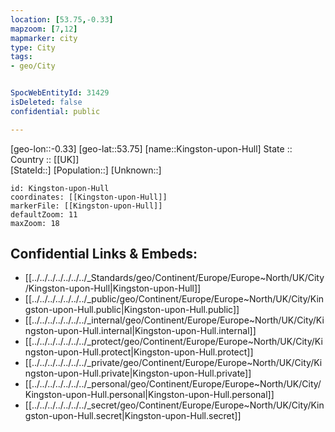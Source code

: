 ```yaml
---
location: [53.75,-0.33] 
mapzoom: [7,12] 
mapmarker: city 
type: City
tags:
- geo/City


SpocWebEntityId: 31429
isDeleted: false
confidential: public

---
```

[geo-lon::-0.33] 
[geo-lat::53.75] 
[name::Kingston-upon-Hull] 
State ::  
Country :: [[UK]]  
[StateId::] 
[Population::] 
[Unknown::] 


```leaflet
id: Kingston-upon-Hull
coordinates: [[Kingston-upon-Hull]] 
markerFile: [[Kingston-upon-Hull]] 
defaultZoom: 11 
maxZoom: 18
```


## Confidential Links & Embeds: 
- [[../../../../../../../_Standards/geo/Continent/Europe/Europe~North/UK/City/Kingston-upon-Hull|Kingston-upon-Hull]] 
- [[../../../../../../../_public/geo/Continent/Europe/Europe~North/UK/City/Kingston-upon-Hull.public|Kingston-upon-Hull.public]] 
- [[../../../../../../../_internal/geo/Continent/Europe/Europe~North/UK/City/Kingston-upon-Hull.internal|Kingston-upon-Hull.internal]] 
- [[../../../../../../../_protect/geo/Continent/Europe/Europe~North/UK/City/Kingston-upon-Hull.protect|Kingston-upon-Hull.protect]] 
- [[../../../../../../../_private/geo/Continent/Europe/Europe~North/UK/City/Kingston-upon-Hull.private|Kingston-upon-Hull.private]] 
- [[../../../../../../../_personal/geo/Continent/Europe/Europe~North/UK/City/Kingston-upon-Hull.personal|Kingston-upon-Hull.personal]] 
- [[../../../../../../../_secret/geo/Continent/Europe/Europe~North/UK/City/Kingston-upon-Hull.secret|Kingston-upon-Hull.secret]] 
